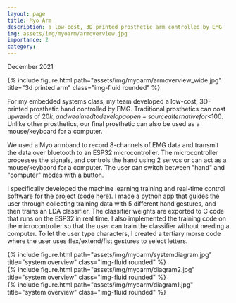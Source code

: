 ```yaml
---
layout: page
title: Myo Arm
description: a low-cost, 3D printed prosthetic arm controlled by EMG
img: assets/img/myoarm/armoverview.jpg
importance: 2
category:
---
```

December 2021

<div class="row">
    <div class="col-sm mt-3 mt-md-0 mx-auto d-block">
        {% include figure.html path="assets/img/myoarm/armoverview_wide.jpg" title="3d printed arm" class="img-fluid rounded" %}
    </div>
</div>

For my embedded systems class, my team developed a low-cost, 3D-printed prosthetic hand controlled by EMG. Traditional 
prosthetics can cost upwards of $20k, and we aimed to develop a open-source alternative for <$100. Unlike other prosthetics,
our final prosthetic can also be used as a mouse/keyboard for a computer.

We used a Myo armband to record 8-channels of EMG data and transmit the data over bluetooth to an ESP32 
microcontroller. The microcontroller processes the signals, and controls the hand using 2 servos or can act as 
a mouse/keybaord for a computer. The user can switch between "hand" and "computer" modes with a button.

I specifically developed the machine learning training and real-time control software for the project
([code here](https://github.com/jtcostello/arm_controller)).
I made a python app that guides the user through collecting training data with 5 different hand gestures, and then trains an LDA
classifier. The classifier weights are exported to C code that runs on the ESP32 in real time. I also implemented the
training code on the microcontroller so that the user can train the classifier without needing a computer. To let the user
type characters, I created a tertiary morse code where the user uses flex/extend/fist gestures to select letters.



<div class="row">
    <div class="col-sm-8 mt-3 mt-md-0 mx-auto d-block">
        {% include figure.html path="assets/img/myoarm/systemdiagram.jpg" title="system overview" class="img-fluid rounded" %}
    </div>
</div>

<div class="row">
    <div class="col-sm mt-3 mt-md-0 mx-auto d-block">
        {% include figure.html path="assets/img/myoarm/diagram2.jpg" title="system overview" class="img-fluid rounded" %}
    </div>
</div>
<div class="row">
    <div class="col-sm mt-3 mt-md-0 mx-auto d-block">
        {% include figure.html path="assets/img/myoarm/diagram1.jpg" title="system overview" class="img-fluid rounded" %}
    </div>
</div>
